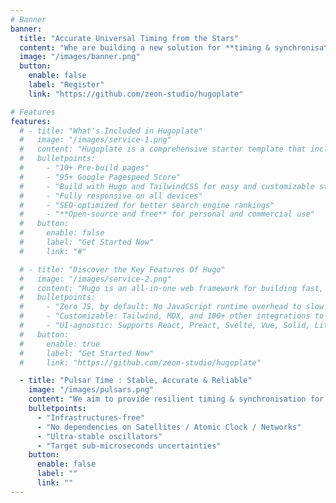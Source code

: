 ```yaml
---
# Banner
banner:
  title: "Accurate Universal Timing from the Stars"
  content: "Whe are building a new solution for **timing & synchronisation**, based on real-time radio pulsar observations with a cutting edge compact and flat radiotelescope (under development)"
  image: "/images/banner.png"
  button:
    enable: false
    label: "Register"
    link: "https://github.com/zeon-studio/hugoplate"

# Features
features:
  # - title: "What's Included in Hugoplate"
  #   image: "/images/service-1.png"
  #   content: "Hugoplate is a comprehensive starter template that includes everything you need to get started with your Hugo project. What's Included in Hugoplate"
  #   bulletpoints:
  #     - "10+ Pre-build pages"
  #     - "95+ Google Pagespeed Score"
  #     - "Build with Hugo and TailwindCSS for easy and customizable styling"
  #     - "Fully responsive on all devices"
  #     - "SEO-optimized for better search engine rankings"
  #     - "**Open-source and free** for personal and commercial use"
  #   button:
  #     enable: false
  #     label: "Get Started Now"
  #     link: "#"

  # - title: "Discover the Key Features Of Hugo"
  #   image: "/images/service-2.png"
  #   content: "Hugo is an all-in-one web framework for building fast, content-focused websites. It offers a range of exciting features for developers and website creators. Some of the key features are:"
  #   bulletpoints:
  #     - "Zero JS, by default: No JavaScript runtime overhead to slow you down."
  #     - "Customizable: Tailwind, MDX, and 100+ other integrations to choose from."
  #     - "UI-agnostic: Supports React, Preact, Svelte, Vue, Solid, Lit and more."
  #   button:
  #     enable: true
  #     label: "Get Started Now"
  #     link: "https://github.com/zeon-studio/hugoplate"

  - title: "Pulsar Time : Stable, Accurate & Reliable"
    image: "/images/pulsars.png"
    content: "We aim to provide resilient timing & synchronisation for critical infrastructures (without any network involved) with pulsar timing on a compact radiotelescope."
    bulletpoints:
      - "Infrastructures-free"
      - "No dependencies on Satellites / Atomic Clock / Networks"
      - "Ultra-stable oscillators"
      - "Target sub-microseconds uncertainties"
    button:
      enable: false
      label: ""
      link: ""
---
```

